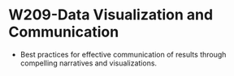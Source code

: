 # W209-Data Visualization and Communication

+ Best practices for effective communication of results through compelling narratives and visualizations.
